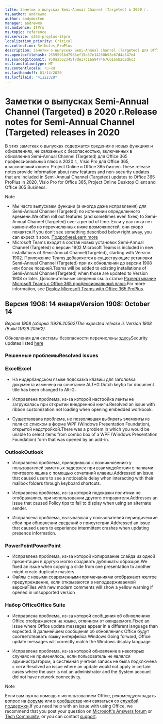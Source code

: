 ```yaml
---
title: Заметки о выпусках Semi-Annual Channel (Targeted) в 2020 г.
ms.author: andrewmo
author: andymosten
manager: andrewmo
ms.audience: ITPro
ms.topic: reference
ms.service: o365-proplus-itpro
localization_priority: Critical
ms.collection: RelNotes_ProPlus
description: Заметки о выпусках Semi-Annual Channel (Targeted) для Office 365 профессиональный плюс в 2020 г. для ИТ-специалистов
ms.openlocfilehash: 25595916d7983ef15a57e14280b98e87d4a547e4
ms.sourcegitcommit: 950a2b52345f7de17c16a94746760166b2c2d6c3
ms.translationtype: HT
ms.contentlocale: ru-RU
ms.lasthandoff: 01/14/2020
ms.locfileid: "41122328"
---
```

# <a name="release-notes-for-semi-annual-channel-targeted-releases-in-2020"></a><span data-ttu-id="cb788-103">Заметки о выпусках Semi-Annual Channel (Targeted) в 2020 г.</span><span class="sxs-lookup"><span data-stu-id="cb788-103">Release notes for Semi-Annual Channel (Targeted) releases in 2020</span></span>

<span data-ttu-id="cb788-104">В этих заметках о выпусках содержатся сведения о новых функциях и обновлениях, не связанных с безопасностью, включенных в обновления Semi-Annual Channel (Targeted) для Office 365 профессиональный плюс в 2020 г., Visio Pro для Office 365, классический клиент Project Online и Office 365 бизнес.</span><span class="sxs-lookup"><span data-stu-id="cb788-104">These release notes provide information about new features and non-security updates that are included in Semi-Annual Channel (Targeted) updates to Office 365 ProPlus in 2020, Visio Pro for Office 365, Project Online Desktop Client and Office 365 Business.</span></span>

> [!NOTE]
>
> - <span data-ttu-id="cb788-105">Мы часто выпускаем функции (а иногда даже исправления) для Semi-Annual Channel (Targeted) по истечении определенного времени.</span><span class="sxs-lookup"><span data-stu-id="cb788-105">We often roll out features (and sometimes even fixes) to Semi-Annual Channel (Targeted) over a period of time.</span></span> <span data-ttu-id="cb788-106">Если у вас пока нет каких-либо из перечисленных ниже возможностей, они скоро появятся.</span><span class="sxs-lookup"><span data-stu-id="cb788-106">If you don’t see something described below right away, you can expect it soon.</span></span> [<span data-ttu-id="cb788-107">Подробнее</span><span class="sxs-lookup"><span data-stu-id="cb788-107">Learn more</span></span>](https://support.office.com/article/when-do-i-get-the-newest-features-in-for-office-365-da36192c-58b9-4bc9-8d51-bb6eed468516?ui=en-US&rs=en-US&ad=US)
> - <span data-ttu-id="cb788-108">Microsoft Teams входит в состав новых установок Semi-Annual Channel (Targeted) с версии 1902.</span><span class="sxs-lookup"><span data-stu-id="cb788-108">Microsoft Teams is included in new installations of Semi-Annual Channel(Targeted), starting with Version 1902.</span></span> <span data-ttu-id="cb788-109">Приложение Teams добавляется в существующие установки Semi-Annual Channel (Targeted) при их обновлении до версии 1908 или более поздней.</span><span class="sxs-lookup"><span data-stu-id="cb788-109">Teams will be added to existing installations of Semi-Annual Channel(Targeted) when those are updated to Version 1908 or later.</span></span> <span data-ttu-id="cb788-110">Дополнительные сведения см. в статье [Развертывание Microsoft Teams с Office 365 профессиональный плюс](https://docs.microsoft.com/deployoffice/teams-install).</span><span class="sxs-lookup"><span data-stu-id="cb788-110">For more information, see [Deploy Microsoft Teams with Office 365 ProPlus](https://docs.microsoft.com/deployoffice/teams-install).</span></span>

## <a name="version-1908-january-14"></a><span data-ttu-id="cb788-111">Версия 1908: 14 января</span><span class="sxs-lookup"><span data-stu-id="cb788-111">Version 1908: October 14</span></span>
<span data-ttu-id="cb788-112">*Версия 1908 (сборка 11929.20562)*</span><span class="sxs-lookup"><span data-stu-id="cb788-112">*The expected release is Version 1908 (Build 11929.20562).*</span></span>

<span data-ttu-id="cb788-113">Обновления для системы безопасности перечислены [здесь](https://docs.microsoft.com/officeupdates/office365-proplus-security-updates)</span><span class="sxs-lookup"><span data-stu-id="cb788-113">Security updates listed [here](https://docs.microsoft.com/officeupdates/office365-proplus-security-updates)</span></span>


[//]: # (НЕ УДАЛЯТЬ СВЕДЕНИЯ ОБ ОШИБКАХ НАЧАЛО СОДЕРЖИМОГО)

### <a name="resolved-issues"></a><span data-ttu-id="cb788-115">Решенные проблемы</span><span class="sxs-lookup"><span data-stu-id="cb788-115">Resolved issues</span></span>
### <a name="excel"></a><span data-ttu-id="cb788-116">Excel</span><span class="sxs-lookup"><span data-stu-id="cb788-116">Excel</span></span>

- <span data-ttu-id="cb788-117">На нидерландском языке подсказка клавиш для заголовка документа изменена на сочетание ALT+G.</span><span class="sxs-lookup"><span data-stu-id="cb788-117">Dutch keytip for document title has been changed to Alt-G.</span></span>

- <span data-ttu-id="cb788-118">Исправлена проблема, из-за которой настройка ленты не загружалась при открытии внедренной книги.</span><span class="sxs-lookup"><span data-stu-id="cb788-118">Resolved an issue with ribbon customization not loading when opening embedded workbook.</span></span>

- <span data-ttu-id="cb788-119">Существовала проблема, не позволявшая выбирать элементы из поля со списком в форме WPF (Windows Presentation Foundation), открытой надстройкой.</span><span class="sxs-lookup"><span data-stu-id="cb788-119">There was a problem in which you would be unable to select items from combo box of a WPF (Windows Presentation Foundation) form that was opened by an add-in.</span></span>

### <a name="outlook"></a><span data-ttu-id="cb788-120">Outlook</span><span class="sxs-lookup"><span data-stu-id="cb788-120">Outlook</span></span>

- <span data-ttu-id="cb788-121">Исправлена проблема, приводившая к возникновению у пользователей заметных задержек при взаимодействии с папками почтового ящика с помощью сочетаний клавиш.</span><span class="sxs-lookup"><span data-stu-id="cb788-121">Addressed an issue that caused users to see a noticeable delay when interacting with their mailbox folders through keyboard shortcuts.</span></span>

- <span data-ttu-id="cb788-122">Исправлена проблема, из-за которой подсказки политики не отображались при использовании другого отправителя.</span><span class="sxs-lookup"><span data-stu-id="cb788-122">Addresses an issue that caused Policy tips to fail to display when using an alternate sender.</span></span>

- <span data-ttu-id="cb788-123">Исправлена проблема, вызывавшая у пользователей периодические сбои при обновлении сведений о присутствии.</span><span class="sxs-lookup"><span data-stu-id="cb788-123">Addressed an issue that caused users to experience intermittent crashes when updating presence information.</span></span>

### <a name="powerpoint"></a><span data-ttu-id="cb788-124">PowerPoint</span><span class="sxs-lookup"><span data-stu-id="cb788-124">PowerPoint</span></span>

- <span data-ttu-id="cb788-125">Исправлена проблема, из-за которой копирование слайда из одной презентации в другую могло создавать дубликаты образцов.</span><span class="sxs-lookup"><span data-stu-id="cb788-125">We fixed an issue when copying a slide from one presentation to another might create duplicate masters.</span></span>
- <span data-ttu-id="cb788-126">Файлы с новыми современными примечаниями отображают желтое предупреждение, если открываются в неподдерживаемой версии</span><span class="sxs-lookup"><span data-stu-id="cb788-126">Files with new modern comments will show a yellow warning if opened in unsupported version</span></span>

### <a name="office-suite"></a><span data-ttu-id="cb788-127">Набор Office</span><span class="sxs-lookup"><span data-stu-id="cb788-127">Office Suite</span></span>

- <span data-ttu-id="cb788-128">Исправлена проблема, из-за которой сообщения об обновлениях Office отображаются на языке, отличном от ожидаемого.</span><span class="sxs-lookup"><span data-stu-id="cb788-128">Fixed an issue where Office update messages appear in a different language than expected.</span></span> <span data-ttu-id="cb788-129">В дальнейшем сообщения об обновлениях Office будут соответствовать языку интерфейса Windows.</span><span class="sxs-lookup"><span data-stu-id="cb788-129">Going forward, Office update messages will correctly match the Windows display language.</span></span>

- <span data-ttu-id="cb788-130">Исправлена проблема, из-за которой обновление в некоторых случаях не применялось, если пользователь не являлся администратором, а системная учетная запись не была подключена к сети.</span><span class="sxs-lookup"><span data-stu-id="cb788-130">Resolved an issue where an update would not apply in certain cases where the user is not an administrator and the System account did not have network connectivity.</span></span>


[//]: # (НЕ УДАЛЯТЬ СВЕДЕНИЯ ОБ ОШИБКАХ КОНЕЦ СОДЕРЖИМОГО)

> [!NOTE]
> <span data-ttu-id="cb788-132">Если вам нужна помощь с использованием Office, рекомендуем задать вопрос на [форуме](https://answers.microsoft.com/) или в [сообществе](https://techcommunity.microsoft.com/) или связаться со [службой поддержки](https://support.microsoft.com/contactus).</span><span class="sxs-lookup"><span data-stu-id="cb788-132">If you need help with an issue with using Office, we recommend that you post your question on [Microsoft's Answers forum](https://answers.microsoft.com/) or [Tech Community](https://techcommunity.microsoft.com/), or you can contact [support](https://support.microsoft.com/contactus).</span></span>